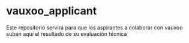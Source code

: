 vauxoo_applicant
================

Este repositorio servirá para que los aspirantes a colaborar con vauxoo suban aquí el resultado de su evaluación técnica
